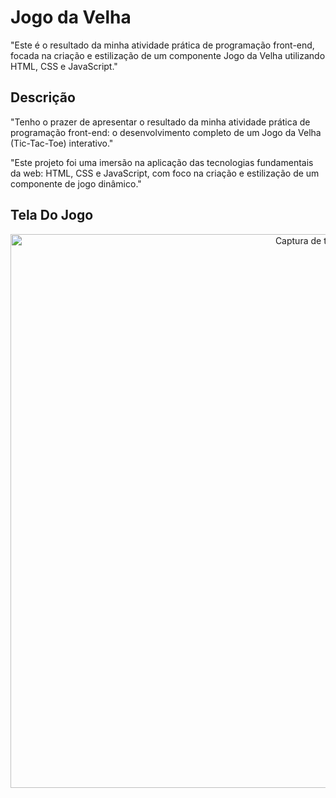 # Jogo da Velha
"Este é o resultado da minha atividade prática de programação front-end, focada na criação e estilização de um componente Jogo da Velha utilizando  HTML, CSS e JavaScript."

## Descrição
"Tenho o prazer de apresentar o resultado da minha atividade prática de programação front-end: o desenvolvimento completo de um Jogo da Velha (Tic-Tac-Toe) interativo."

"Este projeto foi uma imersão na aplicação das tecnologias fundamentais da web: HTML, CSS e JavaScript, com foco na criação e estilização de um componente de jogo dinâmico."

## Tela Do Jogo
<div align="center">
  <img width="1072" height="886" alt="Captura de tela 2025-10-20 094806" src="https://github.com/user-attachments/assets/777b66f3-5138-4d71-832a-a1e7986ca14d" />
</div>

